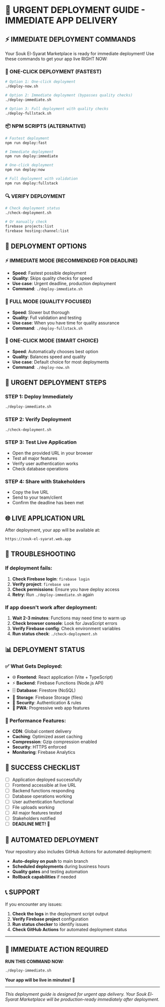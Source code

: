 # 🚀 URGENT DEPLOYMENT GUIDE - IMMEDIATE APP DELIVERY

## ⚡ IMMEDIATE DEPLOYMENT COMMANDS

Your Souk El-Syarat Marketplace is ready for immediate deployment! Use these commands to get your app live RIGHT NOW:

### 🚀 ONE-CLICK DEPLOYMENT (FASTEST)
```bash
# Option 1: One-click deployment
./deploy-now.sh

# Option 2: Immediate deployment (bypasses quality checks)
./deploy-immediate.sh

# Option 3: Full deployment with quality checks
./deploy-fullstack.sh
```

### 📦 NPM SCRIPTS (ALTERNATIVE)
```bash
# Fastest deployment
npm run deploy:fast

# Immediate deployment
npm run deploy:immediate

# One-click deployment
npm run deploy:now

# Full deployment with validation
npm run deploy:fullstack
```

### 🔍 VERIFY DEPLOYMENT
```bash
# Check deployment status
./check-deployment.sh

# Or manually check
firebase projects:list
firebase hosting:channel:list
```

## 🎯 DEPLOYMENT OPTIONS

### ⚡ IMMEDIATE MODE (RECOMMENDED FOR DEADLINE)
- **Speed**: Fastest possible deployment
- **Quality**: Skips quality checks for speed
- **Use case**: Urgent deadline, production deployment
- **Command**: `./deploy-immediate.sh`

### 🔄 FULL MODE (QUALITY FOCUSED)
- **Speed**: Slower but thorough
- **Quality**: Full validation and testing
- **Use case**: When you have time for quality assurance
- **Command**: `./deploy-fullstack.sh`

### 🚀 ONE-CLICK MODE (SMART CHOICE)
- **Speed**: Automatically chooses best option
- **Quality**: Balances speed and quality
- **Use case**: Default choice for most deployments
- **Command**: `./deploy-now.sh`

## 🚨 URGENT DEPLOYMENT STEPS

### STEP 1: Deploy Immediately
```bash
./deploy-immediate.sh
```

### STEP 2: Verify Deployment
```bash
./check-deployment.sh
```

### STEP 3: Test Live Application
- Open the provided URL in your browser
- Test all major features
- Verify user authentication works
- Check database operations

### STEP 4: Share with Stakeholders
- Copy the live URL
- Send to your team/client
- Confirm the deadline has been met

## 🌐 LIVE APPLICATION URL

After deployment, your app will be available at:
```
https://souk-el-syarat.web.app
```

## 🔧 TROUBLESHOOTING

### If deployment fails:
1. **Check Firebase login**: `firebase login`
2. **Verify project**: `firebase use`
3. **Check permissions**: Ensure you have deploy access
4. **Retry**: Run `./deploy-immediate.sh` again

### If app doesn't work after deployment:
1. **Wait 2-3 minutes**: Functions may need time to warm up
2. **Check browser console**: Look for JavaScript errors
3. **Verify Firebase config**: Check environment variables
4. **Run status check**: `./check-deployment.sh`

## 📊 DEPLOYMENT STATUS

### ✅ What Gets Deployed:
- 🌐 **Frontend**: React application (Vite + TypeScript)
- ⚡ **Backend**: Firebase Functions (Node.js API)
- 🗄️ **Database**: Firestore (NoSQL)
- 📁 **Storage**: Firebase Storage (files)
- 🔐 **Security**: Authentication & rules
- 📱 **PWA**: Progressive web app features

### 🚀 Performance Features:
- **CDN**: Global content delivery
- **Caching**: Optimized asset caching
- **Compression**: Gzip compression enabled
- **Security**: HTTPS enforced
- **Monitoring**: Firebase Analytics

## 🎉 SUCCESS CHECKLIST

- [ ] Application deployed successfully
- [ ] Frontend accessible at live URL
- [ ] Backend functions responding
- [ ] Database operations working
- [ ] User authentication functional
- [ ] File uploads working
- [ ] All major features tested
- [ ] Stakeholders notified
- [ ] **DEADLINE MET!** 🎉

## 🚀 AUTOMATED DEPLOYMENT

Your repository also includes GitHub Actions for automated deployment:

- **Auto-deploy on push** to main branch
- **Scheduled deployments** during business hours
- **Quality gates** and testing automation
- **Rollback capabilities** if needed

## 📞 SUPPORT

If you encounter any issues:

1. **Check the logs** in the deployment script output
2. **Verify Firebase project** configuration
3. **Run status checker** to identify issues
4. **Check GitHub Actions** for automated deployment status

---

## 🎯 IMMEDIATE ACTION REQUIRED

**RUN THIS COMMAND NOW:**
```bash
./deploy-immediate.sh
```

**Your app will be live in minutes!** 🚀

---

*This deployment guide is designed for urgent app delivery. Your Souk El-Syarat Marketplace will be production-ready immediately after deployment.*
